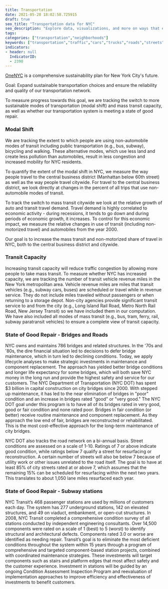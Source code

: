 ```yaml
---
title: Transportation
date: 2021-05-28 18:02:58.725915
draft: true
seo_title: "Transportation data for NYC"
seo_description: "Explore data, visualizations, and more on ways that environments shape health in New York City's neighborhoods."
tags: 
categories: ["transportation","neighborhoods"]
keywords: ["transportation","traffic","cars","trucks","roads","streets","safety","emissions","driving","cars","hospitalizations","emergency department visits","biking","cycling","bikes"]
indicators:
- header: null
  IndicatorID: 
  - 2390
---
```


[OneNYC](http://www1.nyc.gov/html/onenyc/index.html) is a comprehensive sustainability plan for New York City's future.

Goal: Expand sustainable transportation choices and ensure the reliability and quality of our transportation network.

To measure progress towards this goal, we are tracking the switch to more sustainable modes of transportation (modal shift) and mass transit capacity, as well as whether our transportation system is meeting a state of good repair.

### Modal Shift

We are tracking the extent to which people are using non-automobile modes of transit including public transportation (e.g., bus, subway), bicycling and walking. These alternative modes, which use less land and create less pollution than automobiles, result in less congestion and increased mobility for NYC residents.  
  
To quantify the extent of the modal shift in NYC, we measure the way people travel to the central business district (Manhattan below 60th street) as well as the way people travel citywide. For travel to the central business district, we look directly at changes in the percent of all trips that use non-automobile modes of transit.   
  
To track the switch to mass transit citywide we look at the relative growth of auto and transit travel demand. Travel demand is highly correlated to economic activity - during recessions, it tends to go down and during periods of economic growth, it increases. To control for this economic impact, we measure the relative changes in use of transit (including non-motorized travel) and automobiles from the year 2000.   
  
Our goal is to increase the mass transit and non-motorized share of travel in NYC, both to the central business district and citywide.

### Transit Capacity

Increasing transit capacity will reduce traffic congestion by allowing more people to take mass transit. To measure whether NYC has increased capacity, we are tracking the number of transit vehicle revenue miles in the New York metropolitan area. Vehicle revenue miles are miles that transit vehicles (e.g., subway cars, buses) are scheduled or travel while in revenue service. They do not include miles traveled without passengers or when returning to a storage depot. Non-city agencies provide significant transit service to and from the city (e.g., Long Island Rail Road, Metro North Rail Road, New Jersey Transit) so we have included them in our computation. We have also included all modes of mass transit (e.g., bus, tram, ferry, rail, subway paratransit vehicles) to ensure a complete view of transit capacity.

### State of Good Repair - Bridges and Roads

NYC owns and maintains 786 bridges and related structures. In the '70s and '80s, the dire financial situation led to decisions to defer bridge maintenance, which in turn led to declining conditions. Today, we apply lifecycle analyses to make strategic investments in maintenance and component replacement. The approach has yielded better bridge conditions and longer life expectancy for some bridges, which will both save NYC money in the long run and provide the highest safety and service for our customers. The NYC Department of Transportation (NYC DOT) has spent $3 billion in capital construction on city bridges since 2000. With stepped up maintenance, it has led to the near elimination of bridges in "poor" condition and an increase in bridges rated "good" or "very good." The NYC DOT goal under this program is to have all of its bridges rated in very good, good or fair condition and none rated poor. Bridges in fair condition (or better) receive routine maintenance and component replacement. As they approach the low end of fair, bridges are reconstructed or rehabilitated. This is the most cost-effective approach for the long-term maintenance of city bridges.  
  
NYC DOT also tracks the road network on a bi-annual basis. Street conditions are assessed on a scale of 1-10. Ratings of 7 or above indicate good condition, while ratings below 7 qualify a street for resurfacing or reconstruction. A certain number of streets will also be below 7 because of utility work or other issues unrelated to the road itself. The goal is to have at least 85% of city streets rated at or above 7, which assumes that the remaining 15% can be scheduled for resurfacing within the next two years. This translates to about 1,050 lane miles resurfaced each year.

### State of Good Repair - Subway stations

NYC Transit’s 468 passenger stations are used by millions of customers each day. The system has 277 underground stations, 142 on elevated structures, and 49 on viaduct, embankment, or open-cut structures. In 2008, NYC Transit completed a comprehensive condition survey of all stations conducted by independent engineering consultants. Over 14,500 components were rated on a scale of 1 (best) to 5 (worst) to identify structural and architectural defects. Components rated 3.0 or worse are identified as needing repair. Transit’s goal is to eliminate the most deficient conditions throughout the system within 15 years through a program of comprehensive and targeted component-based station projects, combined with coordinated maintenance strategies. These investments will target components such as stairs and platform edges that most affect safety and the customer experience. Investment in stations will be guided by an ongoing Condition Assessment Inspection Program and reevaluation of implementation approaches to improve efficiency and effectiveness of investments to benefit customers.
